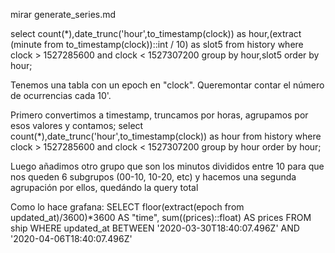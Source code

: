 mirar generate_series.md

select count(*),date_trunc('hour',to_timestamp(clock)) as hour,(extract (minute from to_timestamp(clock))::int / 10) as slot5 from history where clock > 1527285600 and clock < 1527307200 group by hour,slot5 order by hour;

Tenemos una tabla con un epoch en "clock".
Queremontar contar el número de ocurrencias cada 10'.

Primero convertimos a timestamp, truncamos por horas, agrupamos por esos valores y contamos;
select count(*),date_trunc('hour',to_timestamp(clock)) as hour from history where clock > 1527285600 and clock < 1527307200 group by hour order by hour;

Luego añadimos otro grupo que son los minutos divididos entre 10 para que nos queden 6 subgrupos (00-10, 10-20, etc) y hacemos una segunda agrupación por ellos, quedándo la query total



Como lo hace grafana:
SELECT
  floor(extract(epoch from updated_at)/3600)*3600 AS "time",
  sum((prices)::float) AS prices
FROM ship
WHERE
  updated_at BETWEEN '2020-03-30T18:40:07.496Z' AND '2020-04-06T18:40:07.496Z'
